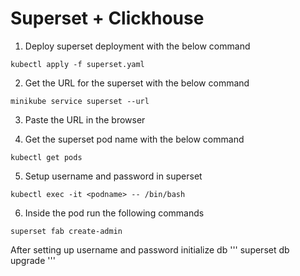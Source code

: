 # Superset + Clickhouse


1. Deploy superset deployment with the below command

```
kubectl apply -f superset.yaml
```

2. Get the URL for the superset with the below command

```
minikube service superset --url
```
3. Paste the URL in the browser

4. Get the superset pod name with the below command
```
kubectl get pods
```

5. Setup username and password in superset

```
kubectl exec -it <podname> -- /bin/bash
```

6. Inside the pod run the following commands
```
superset fab create-admin
```

After setting up username and password initialize db
'''
superset db upgrade
'''
